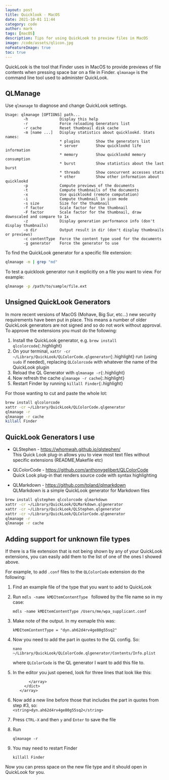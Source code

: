 ```yaml
---
layout: post
title: Quicklook - MacOS
date: 2021-10-01 11:44
category: code
author: mark
tags: [macOS]
description: Tips for using QuickLook to preview files in MacOS
image: /code/assets/qlicon.jpg
noFeatureImage: true
toc: true
---
```


QuickLook is the tool that Finder uses in MacOS to provide previews of file contents when pressing space bar on a file in Finder. `qlmanage` is the command line tool used to administer QuickLook.

## QLManage

Use `qlmanage` to diagnose and change QuickLook settings.

```text
Usage: qlmanage [OPTIONS] path...
        -h              Display this help
        -r              Force reloading Generators list
        -r cache        Reset thumbnail disk cache
        -m [name ...]   Display statistics about quicklookd. Stats names:
                        * plugins       Show the generators list
                        * server        Show quicklookd life information
                        * memory        Show quicklookd memory consumption
                        * burst         Show statistics about the last burst
                        * threads       Show concurrent accesses stats
                        * other         Show other information about quicklookd
        -p              Compute previews of the documents
        -t              Compute thumbnails of the documents
        -x              Use quicklookd (remote computation)
        -i              Compute thumbnail in icon mode
        -s size         Size for the thumbnail
        -f factor       Scale factor for the thumbnail
        -F factor       Scale factor for the thumbnail, draw downscaled and compare to 1x
        -z              Display generation performance info (don't display thumbnails)
        -o dir          Output result in dir (don't display thumbnails or previews)
        -c contentType  Force the content type used for the documents
        -g generator    Force the generator to use
```

To find the QuickLook generator for a specific file extension:

```sh
qlmanage -m | grep "md"
```

To test a quicklook generator run it explicitly on a file you want to view. For example:

```sh
qlmanage -p /path/to/sample/file.ext
```

## Unsigned QuickLook Generators

In more recent versions of MacOS (Mohave, Big Sur, etc...) new security requirements have been put in place. This means a number of older QuickLook generators are not signed and so do not work without approval. To approve the extensions you must do the following:

1. Install the QuickLook generator, e.g. `brew install qlcolorcode`{:.highlight}
2. On your terminal, `xattr -cr ~/Library/QuickLook/QLColorCode.qlgenerator`{:.highlight} run (using `sudo` if needed), replacing `QLColorcode` with whatever the name of the QuickLook plugin
3. Reload the QL Generator with `qlmanage -r`{:.highlight}
4. Now refresh the cache `qlmanage -r cache`{:.highlight}
5. Restart Finder by running `killall Finder`{:.highlight}

For those wanting to cut and paste the whole lot:

```sh
brew install qlcolorcode
xattr -cr ~/Library/QuickLook/QLColorCode.qlgenerator
qlmanage -r
qlmanage -r cache
killall Finder
```


## QuickLook Generators I use

- QLStephen - <https://whomwah.github.io/qlstephen/>  
  This Quick Look plug-in allows you to view most text files without specific extensions (README,Makefile etc)

- QLColorCode - <https://github.com/anthonygelibert/QLColorCode>  
  Quick Look plug-in that renders source code with syntax highlighting

- QLMarkdown - <https://github.com/toland/qlmarkdown>  
  QLMarkdown is a simple QuickLook generator for Markdown files

```sh
brew install qlstephen qlcolorcode qlmarkdown
xattr -cr ~/Library/QuickLook/QLMarkdown.qlgenerator 
xattr -cr ~/Library/QuickLook/QLStephen.qlgenerator 
xattr -cr ~/Library/QuickLook/QLColorCode.qlgenerator
qlmanage -r
qlmanage -r cache
```

## Adding support for unknown file types

If there is a file extension that is not being shown by any of your QuickLook extensions, you can easily add them to 
the list of one of the ones I showed above. 

For example, to add `.conf` files to the `QLColorCode` extension do the following:

1. Find an example file of the type that you want to add to QuickLook  
2. Run `mdls -name kMDItemContentType ` followed by the file name so in my case:  
   ```
   mdls -name kMDItemContentType /Users/me/wpa_supplicant.conf
   ```
3. Make note of the output.  In my exmaple this was:  
   ```
   kMDItemContentType = "dyn.ah62d4rv4ge80g55sq2"
   ```
4. Now you need to add the part in quotes to the QL config. So:  
   ```
   nano ~/Library/QuickLook/QLColorCode.qlgenerator/Contents/Info.plist
   ```
   where `QLColorCode` is the QL generator I want to add this file to.  

5. In the editor you just opened, look for three lines that look like this:  
   ```
          </array>
        </dict>
      </array>
   ```
6. Now add a new line before those that includes the part in quotes from step #3, so:  
   `<string>dyn.ah62d4rv4ge80g55sq2</string>`
7. Press `CTRL-X` and then `y` and `Enter` to save the file
8. Run 
   ```
   qlmanage -r
   ```
9.  You may need to restart Finder 
    ```
    killall Finder
    ```

Now you can press space on the new file type and it should open in QuickLook for you. 



